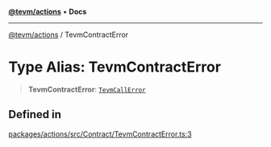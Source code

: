 [**@tevm/actions**](../README.md) • **Docs**

***

[@tevm/actions](../globals.md) / TevmContractError

# Type Alias: TevmContractError

> **TevmContractError**: [`TevmCallError`](TevmCallError.md)

## Defined in

[packages/actions/src/Contract/TevmContractError.ts:3](https://github.com/evmts/tevm-monorepo/blob/main/packages/actions/src/Contract/TevmContractError.ts#L3)

